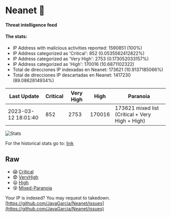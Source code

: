 # Neanet :hocho:
#### Threat intelligence feed
#### The stats:

- IP Address with malicious activities reported: 1590851 (100%)
- IP Address categorized as 'Critical':  852 (0.0535562412822%)
- IP Address categorized as 'Very High':  2753 (0.173052033157%)
- IP Address categorized as 'High':  170016 (10.6871102322)
- Total de direcciones IP indexadas en Neanet:  173621 (10.9137185066%)
- Total de direcciones IP descartadas en Neanet:  1417230 (89.0862814934%)

| Last Update | Critical | Very High | High | Paranoia |
| --- | --- | --- | --- | --- |
| 2023-03-12 18:01:40 | 852 | 2753 | 170016 | 173621 mixed list (Critical + Very High + High)|

![Stats](https://docs.google.com/spreadsheets/d/e/2PACX-1vSnaNMIXVabIpDJjufMlzH7poXnshF3mgd8Is1g9ytUEzVsP5my4Trn8f-xkoLLQ38xpL3HtmUexLo6/pubchart?oid=501124687&format=image)

For the historical stats go to: [link](/stats.csv)
## Raw
- :scream: [Critical](https://raw.githubusercontent.com/JavaGarcia/Neanet/master/blacklists/neanet_critical.txt)
- :fearful: [VeryHigh](https://raw.githubusercontent.com/JavaGarcia/Neanet/master/blacklists/neanet_veryHigh.txtt)
- :frowning: [High](https://raw.githubusercontent.com/JavaGarcia/Neanet/master/blacklists/neanet_high.txt)
- :dizzy_face: [Mixed-Paranoia](https://raw.githubusercontent.com/JavaGarcia/Neanet/master/blacklists/neanet_all.txt)


Your IP is indexed? You may request to takedown. [https://github.com/JavaGarcia/Neanet/issues](https://github.com/JavaGarcia/Neanet/issues)






















































































































































































































































































































































































































































































































































































































































































































































































































































































































































































































































































































































































































































































































































































































































































































































































































































































































































































































































































































































































































































































































































































































































































































































































































































































































































































































































































































































































































































































































































































































































































































































































































































































































































































































































































































































































































































































































































































































































































































































































































































































































































































































































































































































































































































































































































































































































































































































































































































































































































































































































































































































































































































































































































































































































































































































































































































































































































































































































































































































































































































































































































































































































































































































































































































































































































































































































































































































































































































































































































































































































































































































































































































































































































































































































































































































































































































































































































































































































































































































































































































































































































































































































































































































































































































































































































































































































































































































































































































































































































































































































































































































































































































































































































































































































































































































































































































































































































































































































































































































































































